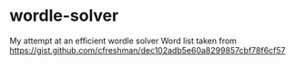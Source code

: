 # wordle-solver
My attempt at an efficient wordle solver
Word list taken from https://gist.github.com/cfreshman/dec102adb5e60a8299857cbf78f6cf57